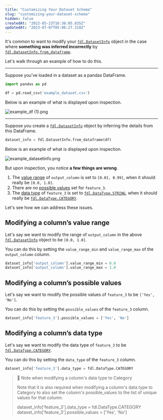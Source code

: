 ```yaml
---
title: "Customizing Your Dataset Schema"
slug: "customizing-your-dataset-schema"
hidden: false
createdAt: "2022-05-23T16:36:05.835Z"
updatedAt: "2023-07-07T05:06:27.318Z"
---
```

It's common to want to modify your [`fdl.DatasetInfo`](https://api.fiddler.ai/#fdl-datasetinfo) object in the case where **something was inferred incorrectly** by [`fdl.DatasetInfo.from_dataframe`](https://api.fiddler.ai/#fdl-datasetinfo-from_dataframe).

Let's walk through an example of how to do this.

***

Suppose you've loaded in a dataset as a pandas DataFrame.

```python
import pandas as pd

df = pd.read_csv('example_dataset.csv')
```

Below is an example of what is displayed upon inspection.

![](https://files.readme.io/3ffd956-example_df_1.png "example_df (1).png")

***

Suppose you create a [`fdl.DatasetInfo`](https://api.fiddler.ai/#fdl-datasetinfo) object by inferring the details from this DataFrame.

```python
dataset_info = fdl.DatasetInfo.from_dataframe(df)
```

Below is an example of what is displayed upon inspection.

![](https://files.readme.io/571f9e4-example_datasetinfo.png "example_datasetinfo.png")

But upon inspection, you notice **a few things are wrong**.

1. The [value range](#modifying-a-columns-value-range) of `output_column` is set to `[0.01, 0.99]`, when it should really be `[0.0, 1.0]`.
2. There are no [possible values](#modifying-a-columns-possible-values) set for `feature_3`.
3. The [data type](#modifying-a-columns-data-type) of `feature_3` is set to [`fdl.DataType.STRING`](https://api.fiddler.ai/#fdl-datatype), when it should really be [`fdl.DataType.CATEGORY`](https://api.fiddler.ai/#fdl-datatype).

Let's see how we can address these issues.

## Modifying a column’s value range

Let's say we want to modify the range of `output_column` in the above [`fdl.DatasetInfo`](https://api.fiddler.ai/#fdl-datasetinfo) object to be `[0.0, 1.0]`.

You can do this by setting the `value_range_min` and `value_range_max` of the `output_column` column.

```python
dataset_info['output_column'].value_range_min = 0.0
dataset_info['output_column'].value_range_max = 1.0
```

## Modifying a column’s possible values

Let's say we want to modify the possible values of `feature_3` to be `['Yes', 'No']`.

You can do this by setting the `possible_values` of the `feature_3` column.

```python
dataset_info['feature_3'].possible_values = ['Yes', 'No']
```

## Modifying a column’s data type

Let's say we want to modify the data type of `feature_3` to be [`fdl.DataType.CATEGORY`](https://api.fiddler.ai/#fdl-datatype).

You can do this by setting the `data_type` of the `feature_3` column.

```python
dataset_info['feature_3'].data_type = fdl.DataType.CATEGORY
```

> 🚧 Note when modifying a column's data type to Category
> 
> Note that it is also required when modifying a column's data type to Category to also set the column's possible_values to the list of unique values for that column.
> 
> dataset_info['feature_3'].data_type = fdl.DataType.CATEGORY  
> dataset_info['feature_3'].possible_values = ['Yes', 'No']